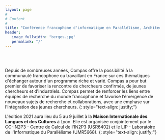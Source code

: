 ```yaml
---
layout: page
#
# Content
#
title: "Conférence francophone d'informatique en Parallélisme, Architecture et Système"
header:
   image_fullwidth: "berges.jpg"
   permalink: "/"
---
```



<BR>&nbsp;<BR>

Depuis de nombreuses années, Compas offre la possibilité à la communauté francophone ou travaillant en France sur ces 
thématiques d'échanger autour d'un programme riche et varié. Compas a pour but premier de favoriser la rencontre de 
chercheurs confirmés, de jeunes chercheurs et d'industriels. Compas permet de renforcer les liens entre équipes de 
recherche du monde francophone et favorise l’émergence de nouveaux sujets de recherche et collaborations, avec une 
emphase sur l'intégration des jeunes chercheurs.
{: style="text-align: justify;"}

L'édition 2021 aura lieu du 5 au 9 juillet à la **Maison Internationale des Langues et des Cultures** à Lyon. 
Elle est organisée conjointement par le CC-IN2P3 - Centre de Calcul de l'IN2P3 (USR6402) et le LIP - Laboratoire de 
l'Informatique du Parallélisme (UMR5668).
{: style="text-align: justify;"}
